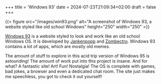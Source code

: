 +++
title = 'Windows 93'
date = 2024-07-23T21:09:34+02:00
draft = false
+++

{{< figure src="/images/win93.png" alt="A screenshot of Windows 93, a website styled like old school Windows" height="250" width="250" >}}

[Windows 93](https://www.windows93.net/) is a website styled to look and work like an old school Windows OS. It is developed by [Jankenpopp](https://www.windows93.net/wiki/93.php?Jankenpopp) and [Zombectro](https://www.windows93.net/wiki/93.php?Zombectro). Windows 93 contains a lot of apps, which are mostly old memes. 

<!--more--> 

The amount of stuff to explore in this acid trip version of Windows 95 is astounding! The amount of work put into this project is insane. And for what? A fantastic site! Art! Fun! Nostalgia! The OS is complete with games, bad jokes, a browser and even a dedicated chat room. The site just makes me speechless, you got to check it out yourself!
